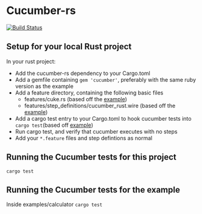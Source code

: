 # Cucumber-rs

[![Build Status](https://travis-ci.org/acmcarther/cucumber-rs.svg?branch=master)](https://travis-ci.org/acmcarther/cucumber-rs)

## Setup for your local Rust project
In your rust project:
- Add the cucumber-rs dependency to your Cargo.toml
- Add a gemfile containing `gem 'cucumber'`, preferably with the same ruby version as the example
- Add a feature directory, containing the following basic files
  - features/cuke.rs (based off the [example](examples/calculator/features/cuke.rs))
  - features/step_definitions/cucumber_rust.wire (based off the [example](examples/calculator/features/step_definitions/cucumber_rust.wire))
- Add a cargo test entry to your Cargo.toml to hook cucumber tests into `cargo test`(based off [example](examples/calculator/Cargo.toml))
- Run cargo test, and verify that cucumber executes with no steps
- Add your `*.feature` files and step defintions as normal

## Running the Cucumber tests for this project
`cargo test`

## Running the Cucumber tests for the example
Inside examples/calculator
`cargo test`
